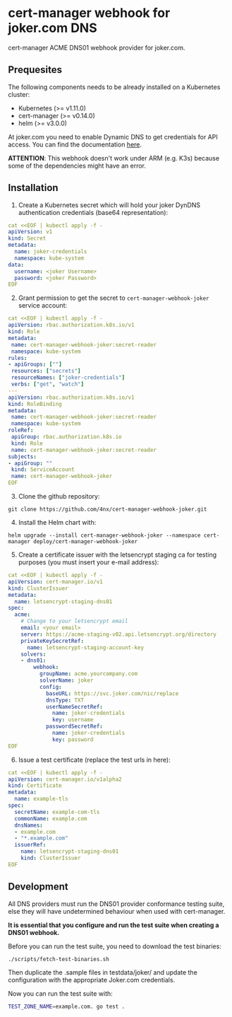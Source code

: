 # cert-manager webhook for joker.com DNS
cert-manager ACME DNS01 webhook provider for joker.com.

## Prequesites
The following components needs to be already installed on a Kubernetes cluster:
 * Kubernetes (>= v1.11.0) [](https://kubernetes.io/)
 * cert-manager (>= v0.14.0) [](https://cert-manager.io/docs/installation/kubernetes/)
 * helm (>= v3.0.0) [](https://helm.sh/docs/intro/install/)

At joker.com you need to enable Dynamic DNS to get credentials for API access. You can find the documentation [here](https://joker.com/faq/content/6/496/en/let_s-encrypt-support.html).

__ATTENTION__: This webhook doesn't work under ARM (e.g. K3s) because some of the dependencies might have an error.
 
## Installation
 1. Create a Kubernetes secret which will hold your joker DynDNS authentication credentials (base64 representation):
 
```yaml
cat <<EOF | kubectl apply -f -
apiVersion: v1
kind: Secret
metadata:
  name: joker-credentials
  namespace: kube-system
data:
  username: <joker Username>
  password: <joker Password>
EOF
```
 
 2. Grant permission to get the secret to `cert-manager-webhook-joker` service account:

 ```yaml
cat <<EOF | kubectl apply -f -
apiVersion: rbac.authorization.k8s.io/v1
kind: Role
metadata:
  name: cert-manager-webhook-joker:secret-reader
  namespace: kube-system
rules:
- apiGroups: [""]
  resources: ["secrets"]
  resourceNames: ["joker-credentials"]
  verbs: ["get", "watch"]
---
apiVersion: rbac.authorization.k8s.io/v1
kind: RoleBinding
metadata:
  name: cert-manager-webhook-joker:secret-reader
  namespace: kube-system
roleRef:
  apiGroup: rbac.authorization.k8s.io
  kind: Role
  name: cert-manager-webhook-joker:secret-reader
subjects:
- apiGroup: ""
  kind: ServiceAccount
  name: cert-manager-webhook-joker
EOF
```

 3. Clone the github repository:
 
```console
git clone https://github.com/4nx/cert-manager-webhook-joker.git
```

 4. Install the Helm chart with:

```console
helm upgrade --install cert-manager-webhook-joker --namespace cert-manager deploy/cert-manager-webhook-joker
```

 5. Create a certificate issuer with the letsencrypt staging ca for testing purposes (you must insert your e-mail address):

```yaml
cat <<EOF | kubectl apply -f -
apiVersion: cert-manager.io/v1
kind: ClusterIssuer
metadata:
  name: letsencrypt-staging-dns01
spec:
  acme:
    # Change to your letsencrypt email
    email: <your email>
    server: https://acme-staging-v02.api.letsencrypt.org/directory
    privateKeySecretRef:
      name: letsencrypt-staging-account-key
    solvers:
    - dns01:
        webhook:
          groupName: acme.yourcompany.com
          solverName: joker
          config:
            baseURL: https://svc.joker.com/nic/replace
            dnsType: TXT
            userNameSecretRef:
              name: joker-credentials
              key: username
            passwordSecretRef:
              name: joker-credentials
              key: password
EOF
```

 6. Issue a test certificate (replace the test urls in here):

```yaml
cat <<EOF | kubectl apply -f -
apiVersion: cert-manager.io/v1alpha2
kind: Certificate
metadata:
  name: example-tls
spec:
  secretName: example-com-tls
  commonName: example.com
  dnsNames:
  - example.com
  - "*.example.com"
  issuerRef:
    name: letsencrypt-staging-dns01
    kind: ClusterIssuer
EOF
```

## Development
All DNS providers must run the DNS01 provider conformance testing suite, else they will have undetermined behaviour when used with cert-manager.

__It is essential that you configure and run the test suite when creating a DNS01 webhook.__

Before you can run the test suite, you need to download the test binaries:

```console
./scripts/fetch-test-binaries.sh
```

Then duplicate the .sample files in testdata/joker/ and update the configuration with the appropriate Joker.com credentials.

Now you can run the test suite with:

```sh
TEST_ZONE_NAME=example.com. go test .
```

